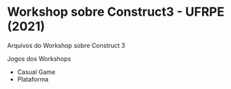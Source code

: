 # Workshop sobre Construct3 - UFRPE (2021)
Arquivos do Workshop sobre  Construct 3
<p> Jogos dos Workshops </p>
<ul>
  <!--<li>Space Shooter &#10004</li>-->
  <li>Casual Game</li>
  <li>Plataforma</li>
</ul>
